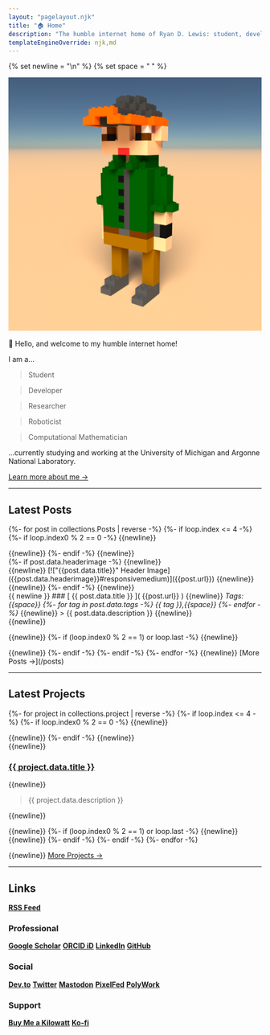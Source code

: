 ```yaml
---
layout: "pagelayout.njk"
title: "🏠 Home"
description: "The humble internet home of Ryan D. Lewis: student, developer, researcher, roboticist, and computational mathematician."
templateEngineOverride: njk,md
---
```


{% set newline = "\n" %}
{% set space = " " %}

<div class="responsive_multi modal">

<div class="column2 image super-center">

![Profile photo](/assets/images/Voxel_Profile.png#responsivemedium)

</div>

<div class="column2">

👋 Hello, and welcome to my humble internet home!

I am a...


>Student

>Developer

>Researcher

>Roboticist

>Computational Mathematician

...currently studying and working at the University of Michigan and Argonne National Laboratory.

[Learn more about me →](/aboutme)

</div>

</div>

---

## Latest Posts

{%- for post in collections.Posts | reverse -%}
{%- if loop.index <= 4 -%}
{%- if loop.index0 % 2 == 0 -%}
{{newline}}
<div class="responsive_wrapper">
{{newline}}
{%- endif -%}
{{newline}}
<div class="responsive_multi modal column2">
<div class="column2">
{%- if post.data.headerimage -%}
{{newline}}
<div class="image">
{{newline}}
[!["{{post.data.title}}" Header Image]({{post.data.headerimage}}#responsivemedium)]({{post.url}})
{{newline}}
</div>
{{newline}}
{%- endif -%}
{{newline}}
</div>
<div class="column2">
{{ newline }}
### [ {{ post.data.title }} ]( {{post.url}} )
{{newline}}
<em>Tags:{{space}}
{%- for tag in post.data.tags -%}
{{ tag }},{{space}}
{%- endfor -%}
</em>
{{newline}}
> {{ post.data.description }}
{{newline}}
</div>
</div>
{{newline}}

{{newline}}
{%- if (loop.index0 % 2 == 1) or loop.last -%}
{{newline}}
</div>
{{newline}}
{%- endif -%}
{%- endif -%}
{%- endfor -%}
{{newline}}
[More Posts →](/posts)

---

## Latest Projects

{%- for project in collections.project | reverse -%}
{%- if loop.index <= 4 -%}
{%- if loop.index0 % 2 == 0 -%}
{{newline}}
<div class="responsive_wrapper">
{{newline}}
{%- endif -%}
{{newline}}
<div class="modal column2">
{{newline}}

### [ {{ project.data.title }} ]( {{project.url}} )

{{newline}}

> {{ project.data.description }}

{{newline}}
</div>
{{newline}}
{%- if (loop.index0 % 2 == 1) or loop.last -%}
{{newline}}
</div>
{{newline}}
{%- endif -%}
{%- endif -%}
{%- endfor -%}

{{newline}}
[More Projects →](/projects)

---

## Links

<div class="responsive_wrapper">
<div class="modal column2">

<div class="link-capsule">

**[RSS Feed](https://ryandlewis.dev/feed.xml)**

</div>


### Professional

<div class="link-capsule">

<!-- **[]()** -->
**[Google Scholar](https://scholar.google.com/citations?user=NXd4XaoAAAAJ "Ryan D. Lewis • Google Scholar")**
**[ORCID iD](https://orcid.org/0000-0002-3000-2811 "0000-0002-3000-2811 • ORCID iD")**
**[LinkedIn](https://www.linkedin.com/in/ryan-d-lewis "Ryan D. Lewis • LinkedIn")**
**[GitHub](https://github.com/luckierdodge "@luckierdodge • GitHub")**

</div>

### Social

<div class="link-capsule">

<!-- **[]()** -->
**[Dev.to](https://dev.to/luckierdodge "@luckierdodge • Dev")**
**[Twitter](https://twitter.com/RhinoDaDino "@RhinoDaDino • Twitter")**
<a rel="me" href="https://mastodon.online/@luckierdodge" title="@luckierdodge • Mastodon.Online"><b>Mastodon</b></a>
**[PixelFed](https://pixelfed.social/luckierdodge "@luckierdodge • PixelFed.Social")**
**[PolyWork](https://timeline.ryandlewis.dev "@luckierdodge • PolyWork")**

</div>

### Support

<div class="link-capsule">

**[Buy Me a Kilowatt](https://www.buymeacoffee.com/aVc18KuLq "Buy Me a Coffee")**
**[Ko-fi](https://ko-fi.com/luckierdodge "Ko-fi")**

</div>

</div>

</div>
